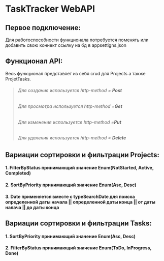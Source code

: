# TaskTracker WebAPI
## Первое подключение:
Для работоспособности функционала потребуется поменять или добавить свою коннект ссылку на бд в appsettigns.json
## Функционал API:
Весь функционал представяет из себя crud для Projects а также ProjetTasks.
> ###### Для создания используется http-method = **Post**
> ###### Для просмотра используется http-method =**Get**
> ###### Для изменения используется http-method =**Put**
> ###### Для удаления используется http-method = **Delete**

##  Вариации сортировки и фильтрации Projects:
#### 1. FilterByStatus принимающий значение Enum(NotStarted, Active, Completed)
#### 2. SortByPriority принимающий значение Enum(Asc, Desc)
#### 3. Date **применяется вместе с typeSearchDate** для поиска определенной даты начала || определенной даты конца || от даты налача || до даты конца 

## Вариации сортировки и фильтрации Tasks:
#### 1. SortByPriority принимающий значение Enum(Asc, Desc)
#### 2. FilterByStatus принимающий значение Enum(ToDo, InProgress, Done)

